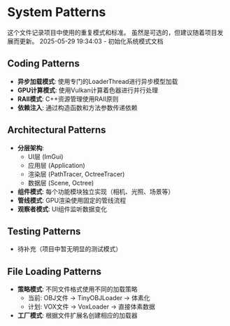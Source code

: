 # System Patterns

这个文件记录项目中使用的重复模式和标准。
虽然是可选的，但建议随着项目发展而更新。
2025-05-29 19:34:03 - 初始化系统模式文档

## Coding Patterns

* **异步加载模式**: 使用专门的LoaderThread进行异步模型加载
* **GPU计算模式**: 使用Vulkan计算着色器进行并行处理
* **RAII模式**: C++资源管理使用RAII原则
* **依赖注入**: 通过构造函数和方法参数传递依赖

## Architectural Patterns

* **分层架构**: 
  - UI层 (ImGui)
  - 应用层 (Application)
  - 渲染层 (PathTracer, OctreeTracer)
  - 数据层 (Scene, Octree)
* **组件模式**: 每个功能模块独立实现（相机、光照、场景等）
* **管线模式**: GPU渲染使用固定的管线流程
* **观察者模式**: UI组件监听数据变化

## Testing Patterns

* 待补充（项目中暂无明显的测试模式）

## File Loading Patterns

* **策略模式**: 不同文件格式使用不同的加载策略
  - 当前: OBJ文件 -> TinyOBJLoader -> 体素化
  - 计划: VOX文件 -> VoxLoader -> 直接体素数据
* **工厂模式**: 根据文件扩展名创建相应的加载器